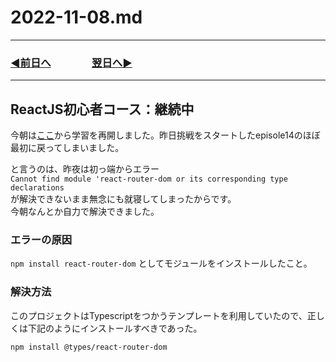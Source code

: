 # 2022-11-08.md

---
### [◀️前日へ](https://github.com/yuasys/chatty-journal/blob/main/2022/11/2022-11-07.md)&emsp;&emsp;&emsp;&emsp;[翌日へ▶️](https://github.com/yuasys/chatty-journal/blob/main/2022/11/2022-11-09.md)
---

## ReactJS初心者コース：継続中

今朝は[ここ](https://www.youtube.com/watch?v=yZqBVLcWSn8&list=PLpPqplz6dKxW5ZfERUPoYTtNUNvrEebAR&index=14&t=62s)から学習を再開しました。昨日挑戦をスタートしたepisole14のほぼ最初に戻ってしまいました。

と言うのは、昨夜は初っ端からエラー  
```Cannot find module 'react-router-dom or its corresponding type declarations```   
が解決できないまま無念にも就寝してしまったからです。  
今朝なんとか自力で解決できました。

### エラーの原因

```npm install react-router-dom``` としてモジュールをインストールしたこと。

### 解決方法

このプロジェクトはTypescriptをつかうテンプレートを利用していたので、正しくは下記のようにインストールすべきであった。

```npm install @types/react-router-dom```
